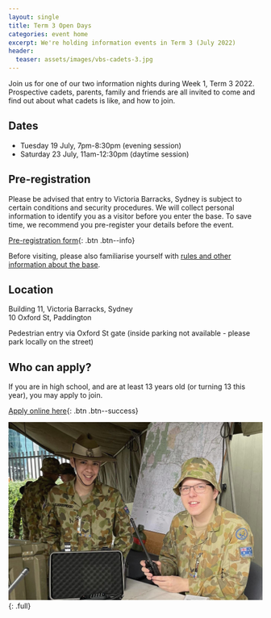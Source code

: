 ```yaml
---
layout: single
title: Term 3 Open Days
categories: event home
excerpt: We're holding information events in Term 3 (July 2022)
header:
  teaser: assets/images/vbs-cadets-3.jpg
---
```


Join us for one of our two information nights during Week 1, Term 3 2022. Prospective cadets, parents, family and friends are all invited to come and find out about what cadets is like, and how to join.

## Dates
- Tuesday 19 July, 7pm-8:30pm (evening session)
- Saturday 23 July, 11am-12:30pm (daytime session)

## Pre-registration

Please be advised that entry to Victoria Barracks, Sydney is subject to certain conditions and security procedures. We will collect personal information to identify you as a visitor before you enter the base. To save time, we recommend you pre-register your details before the event. 

[Pre-registration form](https://forms.gle/GK6KG9Mkt3jnxYLJ6){: .btn .btn--info}

Before visiting, please also familiarise yourself with [rules and other information about the base](https://www.defence.gov.au/about/base-locations/victoria-barracks-sydney).

## Location
Building 11, Victoria Barracks, Sydney  
10 Oxford St, Paddington  

Pedestrian entry via Oxford St gate (inside parking not available - please park locally on the street)

## Who can apply? 

If you are in high school, and are at least 13 years old (or turning 13 this year), you may apply to join. 

[Apply online here]({{site.data.links.cadet_eoi_url}}){: .btn .btn--success}


![Army Cadets Open Day](/assets/images/open-day.jpg)
{: .full}
